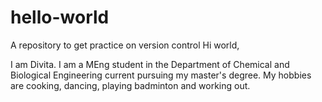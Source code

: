 # hello-world
A repository to get practice on version control
Hi world, 

I am Divita. I am a MEng student in the Department of Chemical and Biological Engineering current pursuing my master's degree. My hobbies are cooking, dancing, playing badminton and working out.
